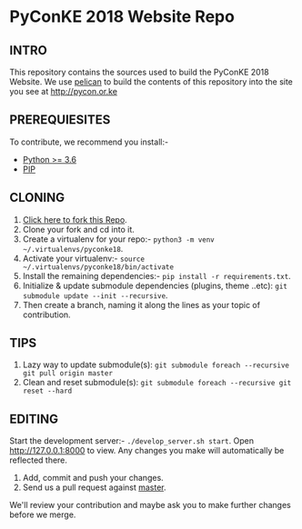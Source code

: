 PyConKE 2018 Website Repo
==========

## INTRO
This repository contains the sources used to build the PyConKE 2018 Website.
We use [pelican](http://docs.getpelican.com) to build the contents of this repository
into the site you see at http://pycon.or.ke

## PREREQUIESITES
To contribute, we recommend you install:-

- [Python >= 3.6](https://www.python.org/downloads/release/python-366/)
- [PIP]("http://www.pip-installer.org/en/latest/installing.html)

## CLONING
1. <a href="https://github.com/Python-Nairobi/pyconke/fork" target="_blank">Click here to fork this Repo</a>.
1. Clone your fork and cd into it.
1. Create a virtualenv for your repo:- `python3 -m venv ~/.virtualenvs/pyconke18`.
1. Activate your virtualenv:- `source ~/.virtualenvs/pyconke18/bin/activate`
1. Install the remaining dependencies:- `pip install -r requirements.txt`.
1. Initialize & update submodule dependencies (plugins, theme ..etc): `git submodule update --init --recursive`.
1. Then create a branch, naming it along the lines as your topic of contribution.

## TIPS
1. Lazy way to update submodule(s): `git submodule foreach --recursive git pull origin master`
1. Clean and reset submodule(s): `git submodule foreach --recursive git reset --hard`

## EDITING
Start the development server:- `./develop_server.sh start`. Open http://127.0.0.1:8000 to view.
Any changes you make will automatically be reflected there.

1. Add, commit and push your changes.
1. Send us a pull request against [master](https://github.com/Python-Nairobi/pyconke/tree/master).

We'll review your contribution and maybe ask you to make further changes before we merge.
